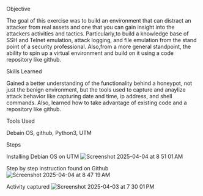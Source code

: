 Objective

The goal of this exercise was to build an environment that can distract an attacker from real assets and one that you can gain insight into the attackers activities and tactics. Particularly,to build a knowledge base of SSH and Telnet emulation, attack logging, and file emulation from the stand point of a security professional. Also,from a more general standpoint, the ability to spin up a virtual environment and build on it using a code repository like github.  

Skills Learned

Gained a better understanding of the functionality behind a honeypot, not just the benign environment, but the tools used to capture and anaylize attack behavior like capturing date and time, ip address, and shell commands. Also, learned how to take advantage of existing code and a repository like github.  

Tools Used

Debain OS, github, Python3, UTM


Steps

Installing Debian OS on UTM
![Screenshot 2025-04-04 at 8 51 01 AM](https://github.com/user-attachments/assets/250ced3e-7be5-437f-9dc7-e6f2c7a5500b)

Step by step instruction found on Github
![Screenshot 2025-04-04 at 8 47 19 AM](https://github.com/user-attachments/assets/6afe0d93-a81c-42fd-88f0-340a55c3519d)

Activity captured
![Screenshot 2025-04-03 at 7 30 01 PM](https://github.com/user-attachments/assets/24dc5113-2d89-4809-be71-a35e36204700)


